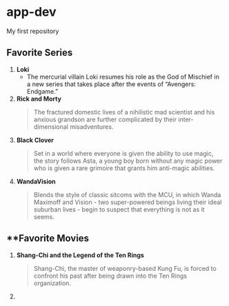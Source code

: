 # app-dev
My first repository

## **Favorite Series**
1. **Loki**
   - The mercurial villain Loki resumes his role as the God of Mischief in a new series that takes place after the events of “Avengers: Endgame.”
2. **Rick and Morty**
   > The fractured domestic lives of a nihilistic mad scientist and his anxious grandson are further complicated by their inter-dimensional misadventures.
3. **Black Clover**
   > Set in a world where everyone is given the ability to use magic, the story follows Asta, a young boy born without any magic power who is given a rare grimoire that grants him anti-magic abilities.
4. **WandaVision**
   > Blends the style of classic sitcoms with the MCU, in which Wanda Maximoff and Vision - two super-powered beings living their ideal suburban lives - begin to suspect that everything is not as it seems.
   
## **Favorite Movies
1. **Shang-Chi and the Legend of the Ten Rings**
   > Shang-Chi, the master of weaponry-based Kung Fu, is forced to confront his past after being drawn into the Ten Rings organization.
2. 
